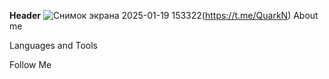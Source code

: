 **Header**
![Снимок экрана 2025-01-19 153322](https://github.com/user-attachments/assets/c0b995db-3d3b-4065-a550-aa575ad353cf)(https://t.me/QuarkN)
About me

Languages and Tools

Follow Me
